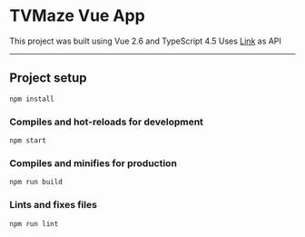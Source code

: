 # **TVMaze Vue App**
This project was built using Vue 2.6 and TypeScript 4.5 
Uses [Link](https://www.tvmaze.com/api) as API

---
## Project setup
```
npm install
```

### Compiles and hot-reloads for development
```
npm start
```

### Compiles and minifies for production
```
npm run build
```

### Lints and fixes files
```
npm run lint
```


